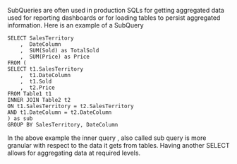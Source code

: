 SubQueries are often used in production SQLs for getting aggregated data used for reporting dashboards or for loading tables to persist aggregated information. Here is an example of a SubQuery

```
SELECT SalesTerritory
    ,  DateColumn
    ,  SUM(Sold) as TotalSold
    ,  SUM(Price) as Price 
FROM (
SELECT t1.SalesTerritory
    ,  t1.DateColumn
    ,  t1.Sold 
    ,  t2.Price
FROM Table1 t1 
INNER JOIN Table2 t2 
ON t1.SalesTerritory = t2.SalesTerritory
AND t1.DateColumn = t2.DateColumn
) as sub 
GROUP BY SalesTerritory, DateColumn
``` 

In the above example the inner query , also called sub query is more granular with respect to the data it gets from tables. Having another SELECT allows for aggregating data at required levels.
